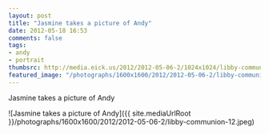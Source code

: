 ```yaml
---
layout: post
title: "Jasmine takes a picture of Andy"
date: 2012-05-18 16:53
comments: false
tags: 
- andy
- portrait
thumbsrc: http://media.eick.us/2012/2012-05-06-2/1024x1024/libby-communion-12.jpeg
featured_image: "/photographs/1600x1600/2012/2012-05-06-2/libby-communion-12.jpeg"
---
```

Jasmine takes a picture of Andy



![Jasmine takes a picture of Andy]({{ site.mediaUrlRoot }}/photographs/1600x1600/2012/2012-05-06-2/libby-communion-12.jpeg)

